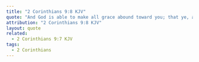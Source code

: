 ```yaml
---
title: "2 Corinthians 9:8 KJV"
quote: "And God is able to make all grace abound toward you; that ye, always having all sufficiency in all things, may abound to every good work:"
attribution: "2 Corinthians 9:8 KJV"
layout: quote
related:
  - 2 Corinthians 9:7 KJV
tags:
  - 2 Corinthians
---
```

